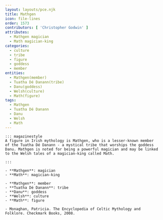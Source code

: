 ```yaml
---
layout: layouts/pce.njk
title: Mathgen
icon: file-lines
order: 1573
contributors: [ 'Christopher Godwin' ]
attributes:
  - Mathgen magician
  - Math magician-king
categories:
  - culture
  - tribe
  - figure
  - goddess
  - member
entities:
  - Mathgen(member)
  - Tuatha Dé Danann(tribe)
  - Danu(goddess)
  - Welsh(culture)
  - Math(figure)
tags:
  - Mathgen
  - Tuatha Dé Danann
  - Danu
  - Welsh
  - Math
---
```

``` tab [group1:Info]
::: magazinestyle
A figure in Irish mythology is Mathgen, who is a lesser-known member of the Tuatha Dé Danann - a mystical tribe that worships the goddess Danu. Mathgen is noted for being a powerful magician and may be linked to the Welsh tales of a magician-king called Math.

:::
```
``` tab [group1:Attributes]
- **Mathgen**: magician
- **Math**: magician-king
```
``` tab [group1:Entities]
- **Mathgen**: member
- **Tuatha Dé Danann**: tribe
- **Danu**: goddess
- **Welsh**: culture
- **Math**: figure
```
``` tab [group1:Sources]
- Monaghan, Patricia. The Encyclopedia of Celtic Mythology and Folklore. Checkmark Books, 2008.
```
